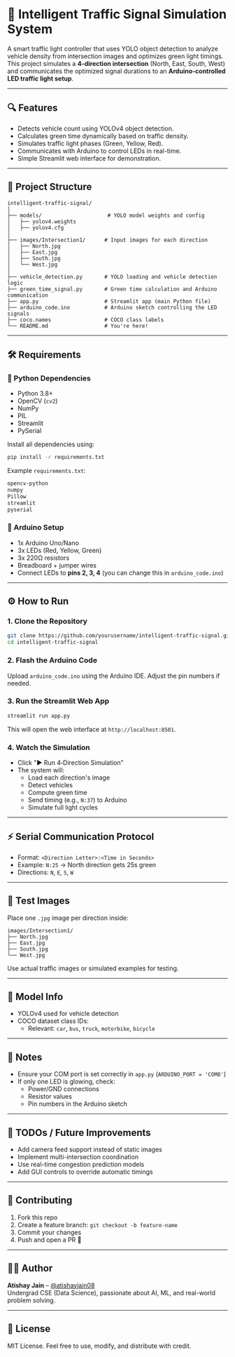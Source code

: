 # 🚦 Intelligent Traffic Signal Simulation System

A smart traffic light controller that uses YOLO object detection to analyze vehicle density from intersection images and optimizes green light timings. This project simulates a **4-direction intersection** (North, East, South, West) and communicates the optimized signal durations to an **Arduino-controlled LED traffic light setup**.

---

## 🔍 Features

- Detects vehicle count using YOLOv4 object detection.
- Calculates green time dynamically based on traffic density.
- Simulates traffic light phases (Green, Yellow, Red).
- Communicates with Arduino to control LEDs in real-time.
- Simple Streamlit web interface for demonstration.

---

## 📁 Project Structure

```
intelligent-traffic-signal/
│
├── models/                     # YOLO model weights and config
│   ├── yolov4.weights
│   ├── yolov4.cfg
│
├── images/Intersection1/      # Input images for each direction
│   ├── North.jpg
│   ├── East.jpg
│   ├── South.jpg
│   └── West.jpg
│
├── vehicle_detection.py       # YOLO loading and vehicle detection logic
├── green_time_signal.py       # Green time calculation and Arduino communication
├── app.py                     # Streamlit app (main Python file)
├── arduino_code.ino           # Arduino sketch controlling the LED signals
├── coco.names                 # COCO class labels
└── README.md                  # You're here!
```

---

## 🛠 Requirements

### 🔗 Python Dependencies

- Python 3.8+
- OpenCV (`cv2`)
- NumPy
- PIL
- Streamlit
- PySerial

Install all dependencies using:

```bash
pip install -r requirements.txt
```

Example `requirements.txt`:

```txt
opencv-python
numpy
Pillow
streamlit
pyserial
```

### 🤖 Arduino Setup

- 1x Arduino Uno/Nano
- 3x LEDs (Red, Yellow, Green)
- 3x 220Ω resistors
- Breadboard + jumper wires
- Connect LEDs to **pins 2, 3, 4** (you can change this in `arduino_code.ino`)

---

## ⚙️ How to Run

### 1. Clone the Repository

```bash
git clone https://github.com/yourusername/intelligent-traffic-signal.git
cd intelligent-traffic-signal
```

### 2. Flash the Arduino Code

Upload `arduino_code.ino` using the Arduino IDE. Adjust the pin numbers if needed.

### 3. Run the Streamlit Web App

```bash
streamlit run app.py
```

This will open the web interface at `http://localhost:8501`.

### 4. Watch the Simulation

- Click "▶️ Run 4‑Direction Simulation"
- The system will:
  - Load each direction's image
  - Detect vehicles
  - Compute green time
  - Send timing (e.g., `N:37`) to Arduino
  - Simulate full light cycles

---

## ⚡ Serial Communication Protocol

- Format: `<Direction Letter>:<Time in Seconds>`
- Example: `N:25` → North direction gets 25s green
- Directions: `N`, `E`, `S`, `W`

---

## 🧪 Test Images

Place one `.jpg` image per direction inside:

```
images/Intersection1/
├── North.jpg
├── East.jpg
├── South.jpg
└── West.jpg
```

Use actual traffic images or simulated examples for testing.

---

## 🧠 Model Info

- YOLOv4 used for vehicle detection
- COCO dataset class IDs:
  - Relevant: `car`, `bus`, `truck`, `motorbike`, `bicycle`

---

## 🚨 Notes

- Ensure your COM port is set correctly in `app.py` (`ARDUINO_PORT = 'COM8'`)
- If only one LED is glowing, check:
  - Power/GND connections
  - Resistor values
  - Pin numbers in the Arduino sketch

---

## 📌 TODOs / Future Improvements

- Add camera feed support instead of static images
- Implement multi-intersection coordination
- Use real-time congestion prediction models
- Add GUI controls to override automatic timings

---

## 🤝 Contributing

1. Fork this repo
2. Create a feature branch: `git checkout -b feature-name`
3. Commit your changes
4. Push and open a PR 🚀

---

## 🧑‍💻 Author

**Atishay Jain** – [@atishayjain08](https://github.com/atishayjain08)  
Undergrad CSE (Data Science), passionate about AI, ML, and real-world problem solving.

---

## 📜 License

MIT License. Feel free to use, modify, and distribute with credit.
